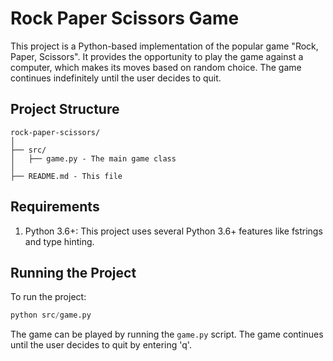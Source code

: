 # Rock Paper Scissors Game

This project is a Python-based implementation of the popular game "Rock, Paper, Scissors". It provides the opportunity to play the game against a computer, which makes its moves based on random choice. The game continues indefinitely until the user decides to quit.

## Project Structure
```
rock-paper-scissors/
│
├── src/
│   ├── game.py - The main game class
│
├── README.md - This file
```

## Requirements
1. Python 3.6+: This project uses several Python 3.6+ features like fstrings and type hinting.

## Running the Project
To run the project:

```python
python src/game.py
```

The game can be played by running the `game.py` script. The game continues until the user decides to quit by entering 'q'.

